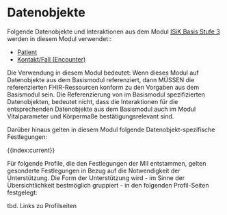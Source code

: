 # Datenobjekte

Folgende Datenobjekte und Interaktionen aus dem Modul [ISiK Basis Stufe 3](https://simplifier.net/guide/implementierungsleitfaden-isik-basismodul-stufe-3?version=current) werden in diesem Modul verwendet:: 
* [Patient](https://simplifier.net/guide/Implementierungsleitfaden-ISiK-Basismodul-Stufe-3/ImplementationGuide-markdown-Datenobjekte-Datenobjekte-Patient?version=current)
* [Kontakt/Fall (Encounter)](https://simplifier.net/guide/Implementierungsleitfaden-ISiK-Basismodul-Stufe-3/ImplementationGuide-markdown-Datenobjekte-Datenobjekte-Kontakt?version=current)

Die Verwendung in diesem Modul bedeutet:
Wenn dieses Modul auf Datenobjekte aus dem Basismodul referenziert, dann MÜSSEN die referenzierten FHIR-Ressourcen konform zu den Vorgaben aus dem Basismodul sein. 
Die Referenzierung von im Basismodul spezifizierten Datenobjekten, bedeutet nicht, dass die Interaktionen für die entsprechenden Datenobjekte aus dem Basismodul auch im Modul Vitalparameter und Körpermaße bestätigungsrelevant sind.

Darüber hinaus gelten in diesem Modul folgende Datenobjekt-spezifische Festlegungen:

{{index:current}}

Für folgende Profile, die den Festlegungen der MII entstammen, gelten gesonderte Festlegungen in Bezug auf die Notwendigkeit der Unterstützung. Die Form der Unterstützung wird - im Sinne der Übersichtlichkeit bestmöglich gruppiert - in den folgenden Profil-Seiten festgelegt:

tbd. Links zu Profilseiten

